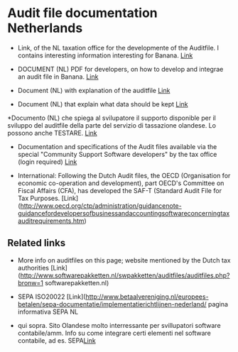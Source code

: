 # Audit file documentation Netherlands

* Link, of the NL taxation office for the developmente of the Auditfile. I contains interesting information interesting for Banana.
 [Link](http://www.belastingdienst.nl/wps/wcm/connect/bldcontentnl/belastingdienst/zakelijk/aangifte_betalen_en_toezicht/toezicht/handhaving_en_controle/belastingcontrole_met_de_auditfile)

* DOCUMENT (NL) PDF for developers, on how to develop and integrae an audit file in Banana. 
[Link](http://download.belastingdienst.nl/belastingdienst/docs/al042303.pdf)

* Document (NL) with explanation of the auditfile [Link](http://download.belastingdienst.nl/belastingdienst/docs/al04303.pdf)

* Document (NL) that explain what data should be kept 
[Link](http://download.belastingdienst.nl/belastingdienst/docs/geautomatiseerde_administratie_en_fiscale_bewaarplicht_al0401z10fd.pdf)

*Documento (NL) che spiega al svilupatore il supporto disponible per il sviluppo del auditfile della parte del servizio di tassazione olandese. Lo possono anche TESTARE.
[Link](http://download.belastingdienst.nl/belastingdienst/docs/diensten_aan_softwareontwik_aa9751z6fd.pdf)

* Documentation and specifications of the Audit files available via the special "Community Support Software developers" by the tax office (login required)
[Link](http://www.oswo.nl/)

* International: Following the Dutch Audit files, the OECD (Organisation for economic co-operation and development), part OECD's Committee on Fiscal Affairs (CFA), has developed the SAF-T (Standard Audit File for Tax Purposes.
[Link] (http://www.oecd.org/ctp/administration/guidancenote-guidancefordevelopersofbusinessandaccountingsoftwareconcerningtaxauditrequirements.htm)

## Related links

* More info on auditfiles on this page; website mentioned by the Dutch tax authorities [Link](http://www.softwarepakketten.nl/swpakketten/auditfiles/auditfiles.php?bronw=1 softwarepakketten.nl)

* SEPA ISO20022 [Link](http://www.betaalvereniging.nl/europees-betalen/sepa-documentatie/implementatierichtlijnen-nederland/ pagina informativa SEPA NL

* qui sopra. Sito Olandese molto interressante per svillupatori software contabile/amm. Info su come integrare certi elementi nel software contabile, ad es. SEPA[Link](http://www.softwarepakketten.nl) 


